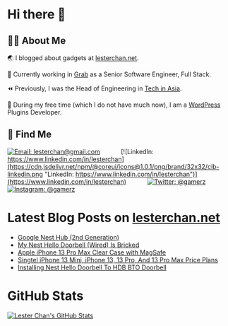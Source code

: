# Hi there 👋

## 👨‍💻 About Me

🌏 I blogged about gadgets at [lesterchan.net](https://lesterchan.net).

🥞 Currently working in [Grab](https://grab.com) as a Senior Software Engineer, Full Stack.

⏪ Previously, I was the Head of Engineering in [Tech in Asia](https://www.techinasia.com).

🔌 During my free time (which I do not have much now), I am a [WordPress](https://wordpress.org) Plugins Developer.

## 🔎 Find Me

[![Email: lesterchan@gmail.com](https://cdn.jsdelivr.net/npm/@coreui/icons@1.0.1/png/brand/32x32/cib-gmail.png "Email: lesterchan@gmail.com")](mailto:lesterchan@gmail.com)
&nbsp;&nbsp;&nbsp;&nbsp;&nbsp;&nbsp;&nbsp;&nbsp;&nbsp;&nbsp;
[![LinkedIn: https://www.linkedin.com/in/lesterchan](https://cdn.jsdelivr.net/npm/@coreui/icons@1.0.1/png/brand/32x32/cib-linkedin.png "LinkedIn: https://www.linkedin.com/in/lesterchan")](https://www.linkedin.com/in/lesterchan)
&nbsp;&nbsp;&nbsp;&nbsp;&nbsp;&nbsp;&nbsp;&nbsp;&nbsp;&nbsp;
[![Twitter: @gamerz](https://cdn.jsdelivr.net/npm/@coreui/icons@1.0.1/png/brand/32x32/cib-twitter.png "Twitter: @gamerz")](https://twitter.com/gamerz)
&nbsp;&nbsp;&nbsp;&nbsp;&nbsp;&nbsp;&nbsp;&nbsp;&nbsp;&nbsp;
[![Instagram: @gamerz](https://cdn.jsdelivr.net/npm/@coreui/icons@1.0.1/png/brand/32x32/cib-instagram.png "Instagram: @gamerz")](https://instagram.com/gamerz)

# Latest Blog Posts on [lesterchan.net](https://lesterchan.net)

<!-- BLOG-POST-LIST:START -->
- [Google Nest Hub (2nd Generation)](https://lesterchan.net/blog/2021/09/27/google-nest-hub-2nd-generation/)
- [My Nest Hello Doorbell (Wired) Is Bricked](https://lesterchan.net/blog/2021/09/22/my-nest-hello-doorbell-wired-is-bricked/)
- [Apple iPhone 13 Pro Max Clear Case with MagSafe](https://lesterchan.net/blog/2021/09/20/apple-iphone-13-pro-max-clear-case-with-magsafe/)
- [Singtel iPhone 13 Mini, iPhone 13, 13 Pro, And 13 Pro Max Price Plans](https://lesterchan.net/blog/2021/09/16/singtel-iphone-13-mini-iphone-13-13-pro-and-13-pro-max-price-plans/)
- [Installing Nest Hello Doorbell To HDB BTO Doorbell](https://lesterchan.net/blog/2021/09/13/installing-nest-hello-doorbell-to-hdb-bto-doorbell/)
<!-- BLOG-POST-LIST:END -->

# GitHub Stats

[![Lester Chan's GitHub Stats](https://github-readme-stats.vercel.app/api?username=lesterchan&show_icons=true&private=true&include_all_commits=true "Lester Chan's GitHub Stats")](https://github.com/lesterchan)
